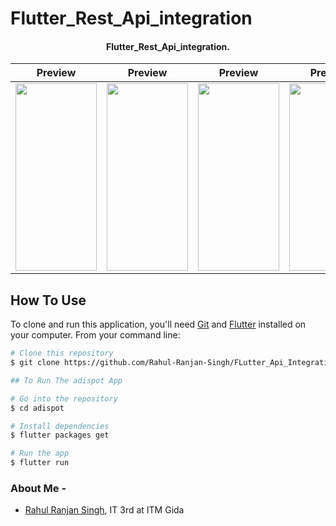 # Flutter_Rest_Api_integration

<h4 align="center">Flutter_Rest_Api_integration</a>.</h4>

Preview            |  Preview            |  Preview     |  Preview       
:-------------------------:|:-------------------------:|:-------------------------:|:-------------------------:
<img src="https://user-images.githubusercontent.com/72249692/169466659-2416d2df-3a89-4e1d-92a0-bf35c16975f2.jpeg" height=300 width=130> | <img src="https://user-images.githubusercontent.com/72249692/169466571-dea0d67a-9c38-4e67-90ba-1611c51ca9af.jpeg" height=300 width=130> | <img src="https://user-images.githubusercontent.com/72249692/169466786-4ead9a55-2034-47de-9def-a5cdbc4c4895.jpeg" height=300 width=130> | <img src="https://user-images.githubusercontent.com/72249692/169466874-5dffeb9c-d292-4f34-9bfc-9d72234c41de.jpeg" height=300 width=130> |





## How To Use

To clone and run this application, you'll need [Git](https://git-scm.com) and [Flutter](https://flutter.dev/docs/get-started/install) installed on your computer. From your command line:

```bash
# Clone this repository
$ git clone https://github.com/Rahul-Ranjan-Singh/FLutter_Api_Integration

## To Run The adispot App

# Go into the repository
$ cd adispot

# Install dependencies
$ flutter packages get

# Run the app
$ flutter run


```

### About Me - 
- [Rahul Ranjan Singh](https://github.com/Rahul-Ranjan-Singh), IT 3rd at ITM Gida

